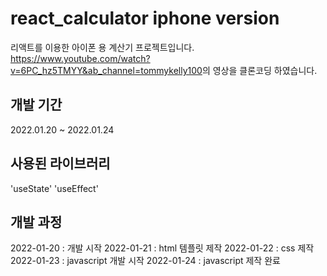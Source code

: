# react_calculator iphone version

리액트를 이용한 아이폰 용 계산기 프로젝트입니다.
<https://www.youtube.com/watch?v=6PC_hz5TMYY&ab_channel=tommykelly100>의 영상을 클론코딩 하였습니다.

## 개발 기간 

2022.01.20 ~ 2022.01.24

## 사용된 라이브러리

'useState'
'useEffect'

## 개발 과정
2022-01-20 : 개발 시작
2022-01-21 : html 템플릿 제작
2022-01-22 : css 제작
2022-01-23 : javascript 개발 시작
2022-01-24 : javascript 제작 완료
